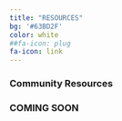 ```yaml
---
title: "RESOURCES"
bg: '#63BD2F'
color: white
##fa-icon: plug
fa-icon: link
---
```


### Community Resources
### COMING SOON
